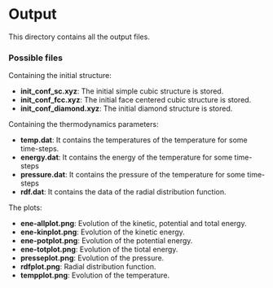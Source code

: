 
# Output
This directory contains all the output files. 

### Possible files

Containing the initial structure:

  * **init_conf_sc.xyz**: The initial simple cubic structure is stored.
  * **init_conf_fcc.xyz**: The initial face centered cubic structure is stored.
  * **init_conf_diamond.xyz**: The initial diamond structure is stored.

Containing the thermodynamics parameters:

  * **temp.dat**: It contains the temperatures of the temperature for some time-steps.
  * **energy.dat**: It contains the energy of the temperature for some time-steps
  * **pressure.dat**: It contains the pressure of the temperature for some time-steps
  * **rdf.dat**: It contains the data of the radial distribution function.

The plots:
 * **ene-allplot.png**: Evolution of the kinetic, potential and total energy.
 * **ene-kinplot.png**: Evolution of the kinetic energy.
 * **ene-potplot.png**: Evolution of the potential energy.
 * **ene-totplot.png**: Evolution of the tiotal energy.
 * **presseplot.png**: Evolution of the pressure.
 * **rdfplot.png**:  Radial distribution function.
 * **tempplot.png**: Evolution of the temperature. 
